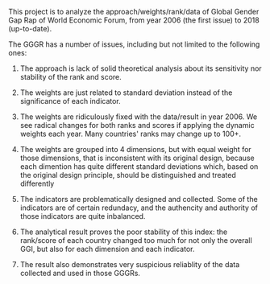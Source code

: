 This project is to analyze the approach/weights/rank/data of Global Gender Gap Rap of World Economic Forum, from year 2006 (the first issue) to 2018 (up-to-date).  

The GGGR has a number of issues, including but not limited to the following ones:

1) The approach is lack of solid theoretical analysis about its sensitivity nor stability of the rank and score.

2) The weights are just related to standard deviation instead of the significance of each indicator. 

3) The weights are ridiculously fixed with the data/result in year 2006. We see radical changes for both ranks and scores if applying the dynamic weights each year. Many countries' ranks may change up to 100+.

4) The weights are grouped into 4 dimensions, but with equal weight for those dimensions, that is inconsistent with its original design, because each dimention has quite different standard deviations which, based on the original design principle, should be distinguished and treated differently

5) The indicators are problematically designed and collected. Some of the indicators are of certain redundacy, and the authencity and authority of those indicators are quite inbalanced.

6) The analytical result proves the poor stability of this index: the rank/score of each country changed too much for not only the overall GGI, but also for each dimension and each indicator.

7) The result also demonstrates very suspicious reliablity of the data collected and used in those GGGRs.
